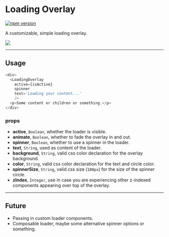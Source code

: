 # Loading Overlay

[![npm version](https://badge.fury.io/js/react-loading-overlay.svg)](https://badge.fury.io/js/react-loading-overlay)

A customizable, simple loading overlay.

![](https://d17oy1vhnax1f7.cloudfront.net/items/1f1V3g0T0u403m3U431n/Screen%20Recording%202016-10-20%20at%2002.29%20PM.gif)

-------

## Usage

```javascript
<div>
  <LoadingOverlay
    active={isActive}
    spinner
    text='Loading your content...'
    />
  <p>Some content or children or something.</p>
</div>
```


### props

+ **active**, `Boolean`, whether the loader is visible.
+ **animate**, `Boolean`, whether to fade the overlay in and out.
+ **spinner**, `Boolean`, whether to use a spinner in the loader.
+ **text**, `String`, used as content of the loader.
+ **background**, `String`, valid css color declaration for the overlay background.
+ **color**, `String`, valid css color declaration for the text and circle color.
+ **spinnerSize**, `String`, valid css size (`100px`) for the size of the spinner circle.
+ **zIndex**, `Integer`, use in case you are experiencing other z-indexed components appearing over top of the overlay.

----

## Future
- Passing in custom loader components. 
- Composable loader, maybe some alternative spinner options or something.
